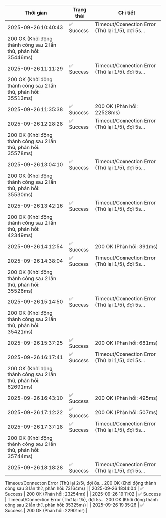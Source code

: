 | Thời gian | Trạng thái | Chi tiết |
|---|---|---|
| 2025-09-26 10:40:43 | ✅ Success | Timeout/Connection Error (Thử lại 1/5), đợi 5s...
200 OK (Khởi động thành công sau 2 lần thử, phản hồi: 35446ms) |
| 2025-09-26 11:11:29 | ✅ Success | Timeout/Connection Error (Thử lại 1/5), đợi 5s...
200 OK (Khởi động thành công sau 2 lần thử, phản hồi: 35513ms) |
| 2025-09-26 11:35:38 | ✅ Success | 200 OK (Phản hồi: 22528ms) |
| 2025-09-26 12:28:28 | ✅ Success | Timeout/Connection Error (Thử lại 1/5), đợi 5s...
200 OK (Khởi động thành công sau 2 lần thử, phản hồi: 35578ms) |
| 2025-09-26 13:04:10 | ✅ Success | Timeout/Connection Error (Thử lại 1/5), đợi 5s...
200 OK (Khởi động thành công sau 2 lần thử, phản hồi: 35530ms) |
| 2025-09-26 13:42:16 | ✅ Success | Timeout/Connection Error (Thử lại 1/5), đợi 5s...
200 OK (Khởi động thành công sau 2 lần thử, phản hồi: 42349ms) |
| 2025-09-26 14:12:54 | ✅ Success | 200 OK (Phản hồi: 391ms) |
| 2025-09-26 14:38:04 | ✅ Success | Timeout/Connection Error (Thử lại 1/5), đợi 5s...
200 OK (Khởi động thành công sau 2 lần thử, phản hồi: 35526ms) |
| 2025-09-26 15:14:50 | ✅ Success | Timeout/Connection Error (Thử lại 1/5), đợi 5s...
200 OK (Khởi động thành công sau 2 lần thử, phản hồi: 35421ms) |
| 2025-09-26 15:37:25 | ✅ Success | 200 OK (Phản hồi: 681ms) |
| 2025-09-26 16:17:41 | ✅ Success | Timeout/Connection Error (Thử lại 1/5), đợi 5s...
200 OK (Khởi động thành công sau 2 lần thử, phản hồi: 62691ms) |
| 2025-09-26 16:43:10 | ✅ Success | 200 OK (Phản hồi: 495ms) |
| 2025-09-26 17:12:22 | ✅ Success | 200 OK (Phản hồi: 507ms) |
| 2025-09-26 17:37:18 | ✅ Success | Timeout/Connection Error (Thử lại 1/5), đợi 5s...
200 OK (Khởi động thành công sau 2 lần thử, phản hồi: 35744ms) |
| 2025-09-26 18:18:28 | ✅ Success | Timeout/Connection Error (Thử lại 1/5), đợi 5s...
Timeout/Connection Error (Thử lại 2/5), đợi 8s...
200 OK (Khởi động thành công sau 3 lần thử, phản hồi: 73164ms) |
| 2025-09-26 18:44:04 | ✅ Success | 200 OK (Phản hồi: 23254ms) |
| 2025-09-26 19:11:02 | ✅ Success | Timeout/Connection Error (Thử lại 1/5), đợi 5s...
200 OK (Khởi động thành công sau 2 lần thử, phản hồi: 35325ms) |
| 2025-09-26 19:35:26 | ✅ Success | 200 OK (Phản hồi: 22901ms) |
